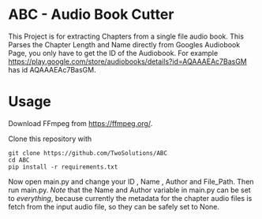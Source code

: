 # ABC - Audio Book Cutter

This Project is for extracting Chapters from a single file audio book.
This Parses the Chapter Length and Name directly from Googles Audiobook Page, you only have to get the ID of the Audiobook.
For example https://play.google.com/store/audiobooks/details?id=AQAAAEAc7BasGM has id AQAAAEAc7BasGM.
 
# Usage
Download FFmpeg from https://ffmpeg.org/.

Clone this repository with 

```
git clone https://github.com/TwoSolutions/ABC
cd ABC
pip install -r requirements.txt
```
Now open main.py and change your ID , Name , Author and File_Path. Then run main.py.
*Note* that the Name and Author variable in main.py can be set to *everything*, because currently the metadata for the chapter audio files is fetch from the input audio file, so they can be safely set to None.
